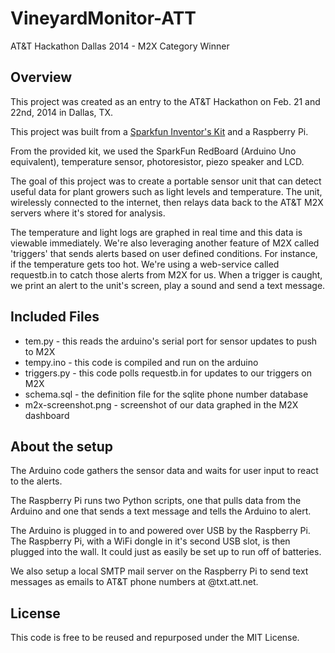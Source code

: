 VineyardMonitor-ATT
====================

AT&T Hackathon Dallas 2014 - M2X Category Winner

Overview
--------

This project was created as an entry to the AT&T Hackathon on Feb. 21 and 22nd, 2014 in Dallas, TX.

This project was built from a [Sparkfun Inventor's Kit](https://www.sparkfun.com/products/12643) and a Raspberry Pi.

From the provided kit, we used the SparkFun RedBoard (Arduino Uno equivalent), temperature sensor, photoresistor, piezo speaker and LCD.

The goal of this project was to create a portable sensor unit that can detect useful data for plant growers such as light levels and temperature. The unit, wirelessly connected to the internet, then relays data back to the AT&T M2X servers where it's stored for analysis.

The temperature and light logs are graphed in real time and this data is viewable immediately. We're also leveraging another feature of M2X called 'triggers' that sends alerts based on user defined conditions. For instance, if the temperature gets too hot. We're using a web-service called requestb.in to catch those alerts from M2X for us. When a trigger is caught, we print an alert to the unit's screen, play a sound and send a text message.

Included Files
--------------

- tem.py - this reads the arduino's serial port for sensor updates to push to M2X
- tempy.ino - this code is compiled and run on the arduino
- triggers.py - this code polls requestb.in for updates to our triggers on M2X
- schema.sql - the definition file for the sqlite phone number database
- m2x-screenshot.png - screenshot of our data graphed in the M2X dashboard

About the setup
---------------

The Arduino code gathers the sensor data and waits for user input to react to the alerts. 

The Raspberry Pi runs two Python scripts, one that pulls data from the Arduino and one that sends a text message and tells the Arduino to alert.

The Arduino is plugged in to and powered over USB by the Raspberry Pi. The Raspberry Pi, with a WiFi dongle in it's second USB slot, is then plugged into the wall. It could just as easily be set up to run off of batteries.

We also setup a local SMTP mail server on the Raspberry Pi to send text messages as emails to AT&T phone numbers at <phonenumber>@txt.att.net.

License
-------

This code is free to be reused and repurposed under the MIT License.
